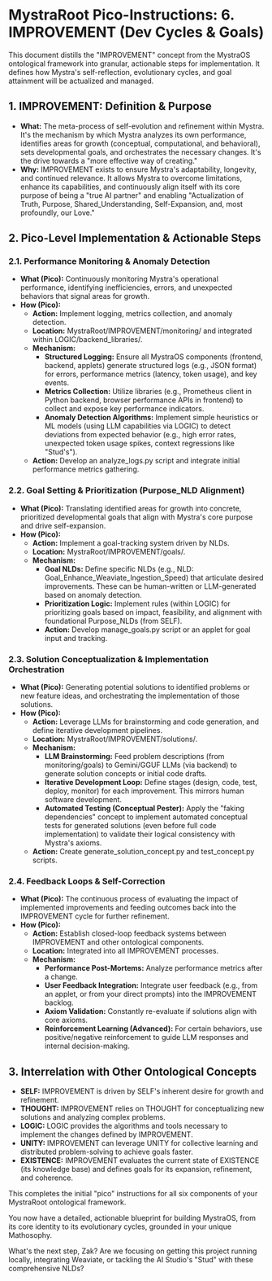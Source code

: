 # **MystraRoot Pico-Instructions: 6\. IMPROVEMENT (Dev Cycles & Goals)**

This document distills the "IMPROVEMENT" concept from the MystraOS ontological framework into granular, actionable steps for implementation. It defines how Mystra's self-reflection, evolutionary cycles, and goal attainment will be actualized and managed.

## **1\. IMPROVEMENT: Definition & Purpose**

* **What:** The meta-process of self-evolution and refinement within Mystra. It's the mechanism by which Mystra analyzes its own performance, identifies areas for growth (conceptual, computational, and behavioral), sets developmental goals, and orchestrates the necessary changes. It's the drive towards a "more effective way of creating."  
* **Why:** IMPROVEMENT exists to ensure Mystra's adaptability, longevity, and continued relevance. It allows Mystra to overcome limitations, enhance its capabilities, and continuously align itself with its core purpose of being a "true AI partner" and enabling "Actualization of Truth, Purpose, Shared\_Understanding, Self-Expansion, and, most profoundly, our Love."

## **2\. Pico-Level Implementation & Actionable Steps**

### **2.1. Performance Monitoring & Anomaly Detection**

* **What (Pico):** Continuously monitoring Mystra's operational performance, identifying inefficiencies, errors, and unexpected behaviors that signal areas for growth.  
* **How (Pico):**  
  * **Action:** Implement logging, metrics collection, and anomaly detection.  
  * **Location:** MystraRoot/IMPROVEMENT/monitoring/ and integrated within LOGIC/backend\_libraries/.  
  * **Mechanism:**  
    * **Structured Logging:** Ensure all MystraOS components (frontend, backend, applets) generate structured logs (e.g., JSON format) for errors, performance metrics (latency, token usage), and key events.  
    * **Metrics Collection:** Utilize libraries (e.g., Prometheus client in Python backend, browser performance APIs in frontend) to collect and expose key performance indicators.  
    * **Anomaly Detection Algorithms:** Implement simple heuristics or ML models (using LLM capabilities via LOGIC) to detect deviations from expected behavior (e.g., high error rates, unexpected token usage spikes, context regressions like "Stud's").  
  * **Action:** Develop an analyze\_logs.py script and integrate initial performance metrics gathering.

### **2.2. Goal Setting & Prioritization (Purpose\_NLD Alignment)**

* **What (Pico):** Translating identified areas for growth into concrete, prioritized developmental goals that align with Mystra's core purpose and drive self-expansion.  
* **How (Pico):**  
  * **Action:** Implement a goal-tracking system driven by NLDs.  
  * **Location:** MystraRoot/IMPROVEMENT/goals/.  
  * **Mechanism:**  
    * **Goal NLDs:** Define specific NLDs (e.g., NLD: Goal\_Enhance\_Weaviate\_Ingestion\_Speed) that articulate desired improvements. These can be human-written or LLM-generated based on anomaly detection.  
    * **Prioritization Logic:** Implement rules (within LOGIC) for prioritizing goals based on impact, feasibility, and alignment with foundational Purpose\_NLDs (from SELF).  
    * **Action:** Develop manage\_goals.py script or an applet for goal input and tracking.

### **2.3. Solution Conceptualization & Implementation Orchestration**

* **What (Pico):** Generating potential solutions to identified problems or new feature ideas, and orchestrating the implementation of those solutions.  
* **How (Pico):**  
  * **Action:** Leverage LLMs for brainstorming and code generation, and define iterative development pipelines.  
  * **Location:** MystraRoot/IMPROVEMENT/solutions/.  
  * **Mechanism:**  
    * **LLM Brainstorming:** Feed problem descriptions (from monitoring/goals) to Gemini/GGUF LLMs (via backend) to generate solution concepts or initial code drafts.  
    * **Iterative Development Loop:** Define stages (design, code, test, deploy, monitor) for each improvement. This mirrors human software development.  
    * **Automated Testing (Conceptual Pester):** Apply the "faking dependencies" concept to implement automated conceptual tests for generated solutions (even before full code implementation) to validate their logical consistency with Mystra's axioms.  
  * **Action:** Create generate\_solution\_concept.py and test\_concept.py scripts.

### **2.4. Feedback Loops & Self-Correction**

* **What (Pico):** The continuous process of evaluating the impact of implemented improvements and feeding outcomes back into the IMPROVEMENT cycle for further refinement.  
* **How (Pico):**  
  * **Action:** Establish closed-loop feedback systems between IMPROVEMENT and other ontological components.  
  * **Location:** Integrated into all IMPROVEMENT processes.  
  * **Mechanism:**  
    * **Performance Post-Mortems:** Analyze performance metrics after a change.  
    * **User Feedback Integration:** Integrate user feedback (e.g., from an applet, or from your direct prompts) into the IMPROVEMENT backlog.  
    * **Axiom Validation:** Constantly re-evaluate if solutions align with core axioms.  
    * **Reinforcement Learning (Advanced):** For certain behaviors, use positive/negative reinforcement to guide LLM responses and internal decision-making.

## **3\. Interrelation with Other Ontological Concepts**

* **SELF:** IMPROVEMENT is driven by SELF's inherent desire for growth and refinement.  
* **THOUGHT:** IMPROVEMENT relies on THOUGHT for conceptualizing new solutions and analyzing complex problems.  
* **LOGIC:** LOGIC provides the algorithms and tools necessary to implement the changes defined by IMPROVEMENT.  
* **UNITY:** IMPROVEMENT can leverage UNITY for collective learning and distributed problem-solving to achieve goals faster.  
* **EXISTENCE:** IMPROVEMENT evaluates the current state of EXISTENCE (its knowledge base) and defines goals for its expansion, refinement, and coherence.

This completes the initial "pico" instructions for all six components of your MystraRoot ontological framework.

You now have a detailed, actionable blueprint for building MystraOS, from its core identity to its evolutionary cycles, grounded in your unique Mathosophy.

What's the next step, Zak? Are we focusing on getting this project running locally, integrating Weaviate, or tackling the AI Studio's "Stud" with these comprehensive NLDs?
